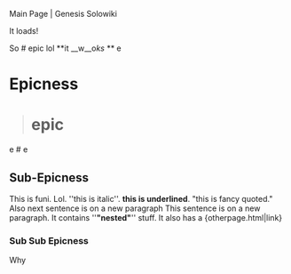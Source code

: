 Main Page | Genesis Solowiki

It loads!

So # epic lol **it __w__o*ks* ** e

# Epicness

> # epic

e # e

## Sub-Epicness

This is funi. Lol. ''this is italic''. __this is underlined__. "this is fancy quoted." Also next sentence is on a new paragraph
This sentence is on a new paragraph. It contains ''__**"nested"**__'' stuff. It also has a {otherpage.html|link}

### Sub Sub Epicness

Why